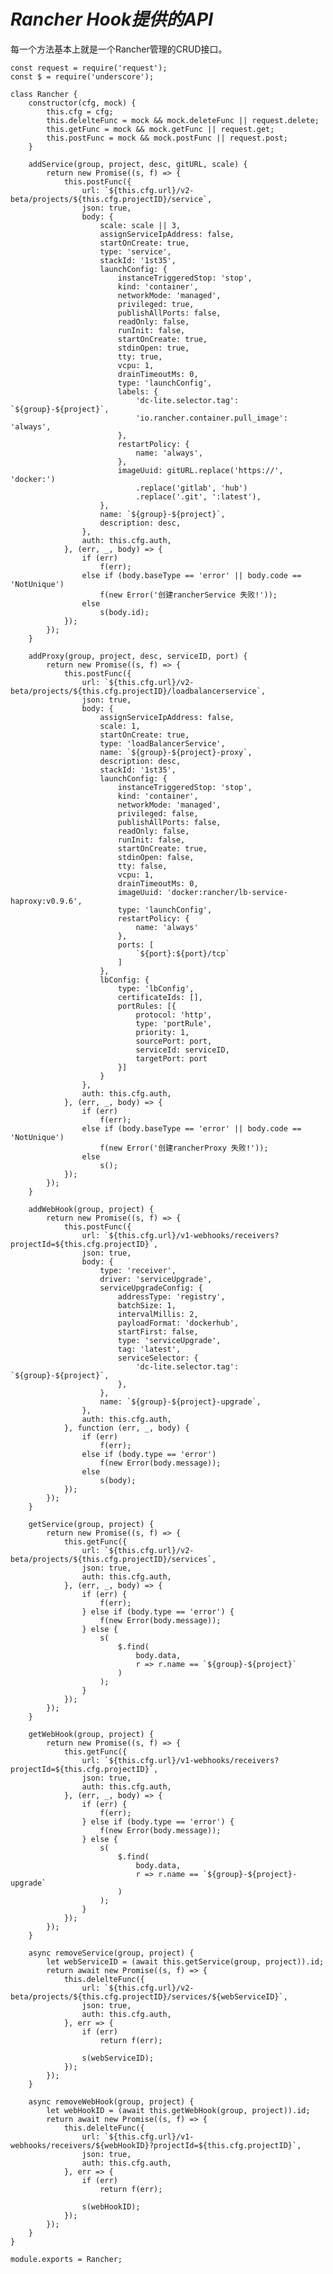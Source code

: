 # ***Rancher Hook提供的API***

每一个方法基本上就是一个Rancher管理的CRUD接口。

    const request = require('request');
    const $ = require('underscore');

    class Rancher {
        constructor(cfg, mock) {
            this.cfg = cfg;
            this.delelteFunc = mock && mock.deleteFunc || request.delete;
            this.getFunc = mock && mock.getFunc || request.get;
            this.postFunc = mock && mock.postFunc || request.post;
        }

        addService(group, project, desc, gitURL, scale) {
            return new Promise((s, f) => {
                this.postFunc({
                    url: `${this.cfg.url}/v2-beta/projects/${this.cfg.projectID}/service`,
                    json: true,
                    body: {
                        scale: scale || 3,
                        assignServiceIpAddress: false,
                        startOnCreate: true,
                        type: 'service',
                        stackId: '1st35',
                        launchConfig: {
                            instanceTriggeredStop: 'stop',
                            kind: 'container',
                            networkMode: 'managed',
                            privileged: true,
                            publishAllPorts: false,
                            readOnly: false,
                            runInit: false,
                            startOnCreate: true,
                            stdinOpen: true,
                            tty: true,
                            vcpu: 1,
                            drainTimeoutMs: 0,
                            type: 'launchConfig',
                            labels: {
                                'dc-lite.selector.tag': `${group}-${project}`,
                                'io.rancher.container.pull_image': 'always',
                            },
                            restartPolicy: {
                                name: 'always',
                            },
                            imageUuid: gitURL.replace('https://', 'docker:')
                                .replace('gitlab', 'hub')
                                .replace('.git', ':latest'),
                        },
                        name: `${group}-${project}`,
                        description: desc,
                    },
                    auth: this.cfg.auth,
                }, (err, _, body) => {
                    if (err)
                        f(err);
                    else if (body.baseType == 'error' || body.code == 'NotUnique')
                        f(new Error('创建rancherService 失败!'));
                    else
                        s(body.id);
                });
            });
        }

        addProxy(group, project, desc, serviceID, port) {
            return new Promise((s, f) => {
                this.postFunc({
                    url: `${this.cfg.url}/v2-beta/projects/${this.cfg.projectID}/loadbalancerservice`,
                    json: true,
                    body: {
                        assignServiceIpAddress: false,
                        scale: 1,
                        startOnCreate: true,
                        type: 'loadBalancerService',
                        name: `${group}-${project}-proxy`,
                        description: desc,
                        stackId: '1st35',
                        launchConfig: {
                            instanceTriggeredStop: 'stop',
                            kind: 'container',
                            networkMode: 'managed',
                            privileged: false,
                            publishAllPorts: false,
                            readOnly: false,
                            runInit: false,
                            startOnCreate: true,
                            stdinOpen: false,
                            tty: false,
                            vcpu: 1,
                            drainTimeoutMs: 0,
                            imageUuid: 'docker:rancher/lb-service-haproxy:v0.9.6',
                            type: 'launchConfig',
                            restartPolicy: {
                                name: 'always'
                            },
                            ports: [
                                `${port}:${port}/tcp`
                            ]
                        },
                        lbConfig: {
                            type: 'lbConfig',
                            certificateIds: [],
                            portRules: [{
                                protocol: 'http',
                                type: 'portRule',
                                priority: 1,
                                sourcePort: port,
                                serviceId: serviceID,
                                targetPort: port
                            }]
                        }
                    },
                    auth: this.cfg.auth,
                }, (err, _, body) => {
                    if (err)
                        f(err);
                    else if (body.baseType == 'error' || body.code == 'NotUnique')
                        f(new Error('创建rancherProxy 失败!'));
                    else
                        s();
                });
            });
        }

        addWebHook(group, project) {
            return new Promise((s, f) => {
                this.postFunc({
                    url: `${this.cfg.url}/v1-webhooks/receivers?projectId=${this.cfg.projectID}`,
                    json: true,
                    body: {
                        type: 'receiver',
                        driver: 'serviceUpgrade',
                        serviceUpgradeConfig: {
                            addressType: 'registry',
                            batchSize: 1,
                            intervalMillis: 2,
                            payloadFormat: 'dockerhub',
                            startFirst: false,
                            type: 'serviceUpgrade',
                            tag: 'latest',
                            serviceSelector: {
                                'dc-lite.selector.tag': `${group}-${project}`,
                            },
                        },
                        name: `${group}-${project}-upgrade`,
                    },
                    auth: this.cfg.auth,
                }, function (err, _, body) {
                    if (err)
                        f(err);
                    else if (body.type == 'error')
                        f(new Error(body.message));
                    else
                        s(body);
                });
            });
        }

        getService(group, project) {
            return new Promise((s, f) => {
                this.getFunc({
                    url: `${this.cfg.url}/v2-beta/projects/${this.cfg.projectID}/services`,
                    json: true,
                    auth: this.cfg.auth,
                }, (err, _, body) => {
                    if (err) {
                        f(err);
                    } else if (body.type == 'error') {
                        f(new Error(body.message));
                    } else {
                        s(
                            $.find(
                                body.data,
                                r => r.name == `${group}-${project}`
                            )
                        );
                    }
                });
            });
        }

        getWebHook(group, project) {
            return new Promise((s, f) => {
                this.getFunc({
                    url: `${this.cfg.url}/v1-webhooks/receivers?projectId=${this.cfg.projectID}`,
                    json: true,
                    auth: this.cfg.auth,
                }, (err, _, body) => {
                    if (err) {
                        f(err);
                    } else if (body.type == 'error') {
                        f(new Error(body.message));
                    } else {
                        s(
                            $.find(
                                body.data,
                                r => r.name == `${group}-${project}-upgrade`
                            )
                        );
                    }
                });
            });
        }

        async removeService(group, project) {
            let webServiceID = (await this.getService(group, project)).id;
            return await new Promise((s, f) => {
                this.delelteFunc({
                    url: `${this.cfg.url}/v2-beta/projects/${this.cfg.projectID}/services/${webServiceID}`,
                    json: true,
                    auth: this.cfg.auth,
                }, err => {
                    if (err)
                        return f(err);

                    s(webServiceID);
                });
            });
        }

        async removeWebHook(group, project) {
            let webHookID = (await this.getWebHook(group, project)).id;
            return await new Promise((s, f) => {
                this.delelteFunc({
                    url: `${this.cfg.url}/v1-webhooks/receivers/${webHookID}?projectId=${this.cfg.projectID}`,
                    json: true,
                    auth: this.cfg.auth,
                }, err => {
                    if (err)
                        return f(err);

                    s(webHookID);
                });
            });
        }
    }

    module.exports = Rancher;